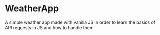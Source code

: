 # WeatherApp
A simple weather app made with vanilla JS in order to learn the basics of API requests in JS and how to handle them
